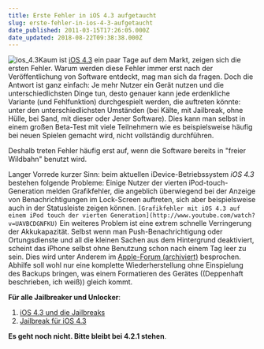 ```yaml
---
title: Erste Fehler in iOS 4.3 aufgetaucht
slug: erste-fehler-in-ios-4-3-aufgetaucht
date_published: 2011-03-15T17:26:05.000Z
date_updated: 2018-08-22T09:38:38.000Z
---
```


![ios_4.3](//picdump.thafaker.de/2011/03/ios_4.3.jpg)Kaum ist [iOS 4.3](__GHOST_URL__/ios-4-3-ist-da-jetzt-auch-fur-mich/) ein paar Tage auf dem Markt, zeigen sich die ersten Fehler. Warum werden diese Fehler immer erst nach der Veröffentlichung von Software entdeckt, mag man sich da fragen. Doch die Antwort ist ganz einfach: Je mehr Nutzer ein Gerät nutzen und die unterschiedlichsten Dinge tun, desto genauer kann jede erdenkliche Variante (und Fehlfunktion) durchgespielt werden, die auftreten könnte: unter den unterschiedlichsten Umständen (bei Kälte, mit Jailbreak, ohne Hülle, bei Sand, mit dieser oder Jener Software). Dies kann man selbst in einem großen Beta-Test mit viele Teilnehmern wie es beispielsweise häufig bei neuen Spielen gemacht wird, nicht vollständig durchführen.

Deshalb treten Fehler häufig erst auf, wenn die Software bereits in "freier Wildbahn" benutzt wird.

Langer Vorrede kurzer Sinn: beim aktuellen iDevice-Betriebssystem *iOS 4.3* bestehen folgende Probleme: Einige Nutzer der vierten iPod-touch-Generation melden Grafikfehler, die angeblich überwiegend bei der Anzeige von Benachrichtigungen im Lock-Screen auftreten, sich aber beispielsweise auch in der Statusleiste zeigen können.
`[Grafikfehler mit iOS 4.3 auf einem iPod touch der vierten Generation](http://www.youtube.com/watch?v=UAVBCDGNFKU)`
Ein weiteres Problem ist eine extrem schnelle Verringerung der Akkukapazität. Selbst wenn man Push-Benachrichtigung oder Ortungsdienste und all die kleinen Sachen aus dem Hintergrund deaktiviert, scheint das iPhone selbst ohne Benutzung schon nach einem Tag leer zu sein. Dies wird unter Anderem im [Apple-Forum (archiviert)](http://web.archive.org/web/20110318021921/http://discussions.apple.com:80/thread.jspa?threadID=2777319) besprochen. Abhilfe soll wohl nur eine komplette Wiederherstellung ohne Einspielung des Backups bringen, was einem Formatieren des Gerätes ((Deppenhaft beschrieben, ich weiß)) gleich kommt.

**Für alle Jailbreaker und Unlocker**:

1. [iOS 4.3 und die Jailbreaks](__GHOST_URL__/ios-4-3-und-die-jailbreaks/)
2. [Jailbreak für iOS 4.3](__GHOST_URL__/jailbreak-fur-ios-4-3/)

**Es geht noch nicht. Bitte bleibt bei 4.2.1 stehen**.
